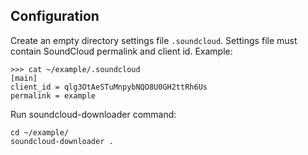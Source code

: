 
## Configuration

Create an empty directory settings file `.soundcloud`. Settings file must contain SoundCloud permalink and client id.
Example:

    >>> cat ~/example/.soundcloud
    [main]
    client_id = qlg3OtAeSTuMnpybNQO8U0GH2ttRh6Us
    permalink = example

Run soundcloud-downloader command:

    cd ~/example/
    soundcloud-downloader .
